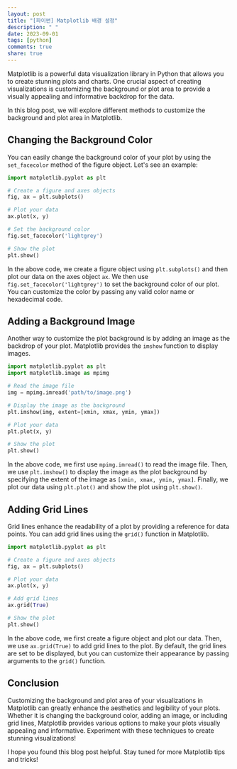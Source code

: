```yaml
---
layout: post
title: "[파이썬] Matplotlib 배경 설정"
description: " "
date: 2023-09-01
tags: [python]
comments: true
share: true
---
```


Matplotlib is a powerful data visualization library in Python that allows you to create stunning plots and charts. One crucial aspect of creating visualizations is customizing the background or plot area to provide a visually appealing and informative backdrop for the data.

In this blog post, we will explore different methods to customize the background and plot area in Matplotlib.

## Changing the Background Color

You can easily change the background color of your plot by using the `set_facecolor` method of the figure object. Let's see an example:

```python
import matplotlib.pyplot as plt

# Create a figure and axes objects
fig, ax = plt.subplots()

# Plot your data
ax.plot(x, y)

# Set the background color
fig.set_facecolor('lightgrey')

# Show the plot
plt.show()
```

In the above code, we create a figure object using `plt.subplots()` and then plot our data on the axes object `ax`. We then use `fig.set_facecolor('lightgrey')` to set the background color of our plot. You can customize the color by passing any valid color name or hexadecimal code.

## Adding a Background Image

Another way to customize the plot background is by adding an image as the backdrop of your plot. Matplotlib provides the `imshow` function to display images.

```python
import matplotlib.pyplot as plt
import matplotlib.image as mpimg

# Read the image file
img = mpimg.imread('path/to/image.png')

# Display the image as the background
plt.imshow(img, extent=[xmin, xmax, ymin, ymax])

# Plot your data
plt.plot(x, y)

# Show the plot
plt.show()
```

In the above code, we first use `mpimg.imread()` to read the image file. Then, we use `plt.imshow()` to display the image as the plot background by specifying the extent of the image as `[xmin, xmax, ymin, ymax]`. Finally, we plot our data using `plt.plot()` and show the plot using `plt.show()`.

## Adding Grid Lines

Grid lines enhance the readability of a plot by providing a reference for data points. You can add grid lines using the `grid()` function in Matplotlib.

```python
import matplotlib.pyplot as plt

# Create a figure and axes objects
fig, ax = plt.subplots()

# Plot your data
ax.plot(x, y)

# Add grid lines
ax.grid(True)

# Show the plot
plt.show()
```

In the above code, we first create a figure object and plot our data. Then, we use `ax.grid(True)` to add grid lines to the plot. By default, the grid lines are set to be displayed, but you can customize their appearance by passing arguments to the `grid()` function.

## Conclusion

Customizing the background and plot area of your visualizations in Matplotlib can greatly enhance the aesthetics and legibility of your plots. Whether it is changing the background color, adding an image, or including grid lines, Matplotlib provides various options to make your plots visually appealing and informative. Experiment with these techniques to create stunning visualizations!

I hope you found this blog post helpful. Stay tuned for more Matplotlib tips and tricks!